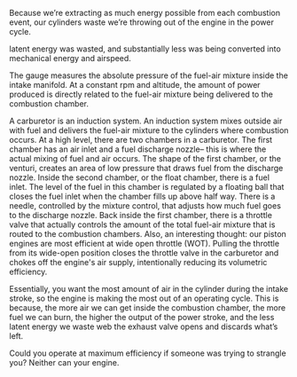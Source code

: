 Because we’re extracting as much energy possible from each combustion event, our cylinders  waste we’re throwing out of the engine in the power cycle.

latent energy was wasted, and substantially less was being converted into mechanical energy and airspeed. 

The gauge measures the absolute pressure of the fuel-air mixture inside the intake manifold. At a constant rpm and altitude, the amount of power produced is directly related to the fuel-air mixture being delivered to the combustion chamber.

A carburetor is an induction system. An induction system mixes outside air with fuel and delivers the fuel-air mixture to the cylinders where combustion occurs.
At a high level, there are two chambers in a carburetor. The first chamber has an air inlet and a fuel discharge nozzle– this is where the actual mixing of fuel and air occurs. The shape of the first chamber, or the venturi, creates an area of low pressure that draws fuel from the discharge nozzle.
Inside the second chamber, or the float chamber, there is a fuel inlet. The level of the fuel in this chamber is regulated by a floating ball that closes the fuel inlet when the chamber fills up above half way. There is a needle, controlled by the mixture control, that adjusts how much fuel goes to the discharge nozzle.
Back inside the first chamber, there is a throttle valve that actually controls the amount of the total fuel-air mixture that is routed to the combustion chambers.
Also, an interesting thought: our piston engines are most efficient at wide open throttle (WOT). Pulling the throttle from its wide-open position closes the throttle valve in the carburetor and chokes off the engine's air supply, intentionally reducing its volumetric efficiency. 

Essentially, you want the most amount of air in the cylinder during the intake stroke, so the engine is making the most out of an operating cycle. This is because, the more air we can get inside the combustion chamber, the more fuel we can burn, the higher the output of the power stroke, and the less latent energy we waste web the exhaust valve opens and discards what’s left. 

Could you operate at maximum efficiency if someone was trying to strangle you? Neither can your engine.
